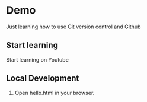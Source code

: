 # Demo

Just learning how to use Git version control and Github

## Start learning

Start learning on Youtube

## Local Development

1. Open hello.html in your browser.
